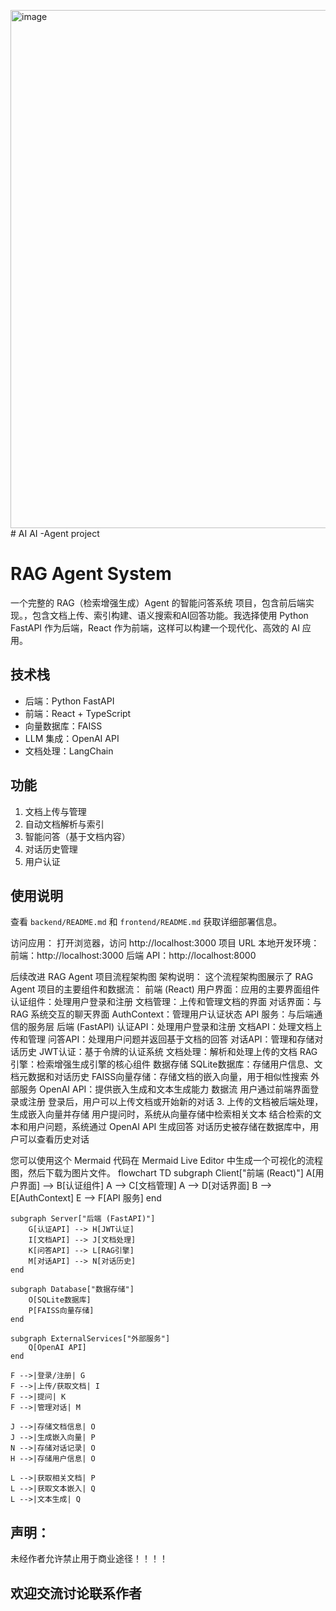 <img width="829" alt="image" src="https://github.com/user-attachments/assets/36201a1d-3db1-4ed2-b62e-cc789b21e37f" /># AI
AI -Agent project
# RAG Agent System
一个完整的 RAG（检索增强生成）Agent 的智能问答系统 项目，包含前后端实现。，包含文档上传、索引构建、语义搜索和AI回答功能。我选择使用 Python FastAPI 作为后端，React 作为前端，这样可以构建一个现代化、高效的 AI 应用。


## 技术栈
- 后端：Python FastAPI
- 前端：React + TypeScript
- 向量数据库：FAISS
- LLM 集成：OpenAI API
- 文档处理：LangChain

## 功能
1. 文档上传与管理
2. 自动文档解析与索引
3. 智能问答（基于文档内容）
4. 对话历史管理
5. 用户认证

## 使用说明
查看 `backend/README.md` 和 `frontend/README.md` 获取详细部署信息。

访问应用：
打开浏览器，访问 http://localhost:3000
项目 URL
本地开发环境：
前端：http://localhost:3000
后端 API：http://localhost:8000

后续改进 RAG Agent 项目流程架构图
架构说明：
这个流程架构图展示了 RAG Agent 项目的主要组件和数据流：
前端 (React)
用户界面：应用的主要界面组件
认证组件：处理用户登录和注册
文档管理：上传和管理文档的界面
对话界面：与 RAG 系统交互的聊天界面
AuthContext：管理用户认证状态
API 服务：与后端通信的服务层
后端 (FastAPI)
认证API：处理用户登录和注册
文档API：处理文档上传和管理
问答API：处理用户问题并返回基于文档的回答
对话API：管理和存储对话历史
JWT认证：基于令牌的认证系统
文档处理：解析和处理上传的文档
RAG引擎：检索增强生成引擎的核心组件
数据存储
SQLite数据库：存储用户信息、文档元数据和对话历史
FAISS向量存储：存储文档的嵌入向量，用于相似性搜索
外部服务
OpenAI API：提供嵌入生成和文本生成能力
数据流
用户通过前端界面登录或注册
登录后，用户可以上传文档或开始新的对话
3. 上传的文档被后端处理，生成嵌入向量并存储
用户提问时，系统从向量存储中检索相关文本
结合检索的文本和用户问题，系统通过 OpenAI API 生成回答
对话历史被存储在数据库中，用户可以查看历史对话


您可以使用这个 Mermaid 代码在 Mermaid Live Editor 中生成一个可视化的流程图，然后下载为图片文件。
flowchart TD
    subgraph Client["前端 (React)"]
        A[用户界面] --> B[认证组件]
        A --> C[文档管理]
        A --> D[对话界面]
        B --> E[AuthContext]
        E --> F[API 服务]
    end

    subgraph Server["后端 (FastAPI)"]
        G[认证API] --> H[JWT认证]
        I[文档API] --> J[文档处理]
        K[问答API] --> L[RAG引擎]
        M[对话API] --> N[对话历史]
    end

    subgraph Database["数据存储"]
        O[SQLite数据库]
        P[FAISS向量存储]
    end

    subgraph ExternalServices["外部服务"]
        Q[OpenAI API]
    end

    F -->|登录/注册| G
    F -->|上传/获取文档| I
    F -->|提问| K
    F -->|管理对话| M

    J -->|存储文档信息| O
    J -->|生成嵌入向量| P
    N -->|存储对话记录| O
    H -->|存储用户信息| O

    L -->|获取相关文档| P
    L -->|获取文本嵌入| Q
    L -->|文本生成| Q


##  声明：
未经作者允许禁止用于商业途径！！！！

##  欢迎交流讨论联系作者
